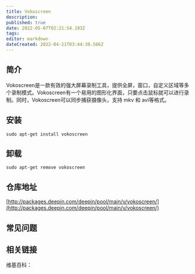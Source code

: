 ```yaml
---
title: Vokoscreen
description: 
published: true
date: 2022-05-07T02:21:54.193Z
tags: 
editor: markdown
dateCreated: 2022-04-21T03:44:30.566Z
---
```


## 简介

Vokoscreen是一款有效的强大屏幕录制工具，提供全屏，窗口，自定义区域等多个录制模式。Vokoscreen有一个易用的图形化界面，只要点击鼠标就可以进行录制。同时，Vokoscreen可以同步捕获摄像头，支持 mkv 和 avi等格式。

## 安装

`sudo apt-get install vokoscreen`

## 卸载

`sudo apt-get remove vokoscreen`

## 仓库地址

[http://packages.deepin.com/deepin/pool/main/v/vokoscreen/](http://packages.deepin.com/deepin/pool/main/v/vokoscreen/)


## 常见问题


## 相关链接

维基百科：